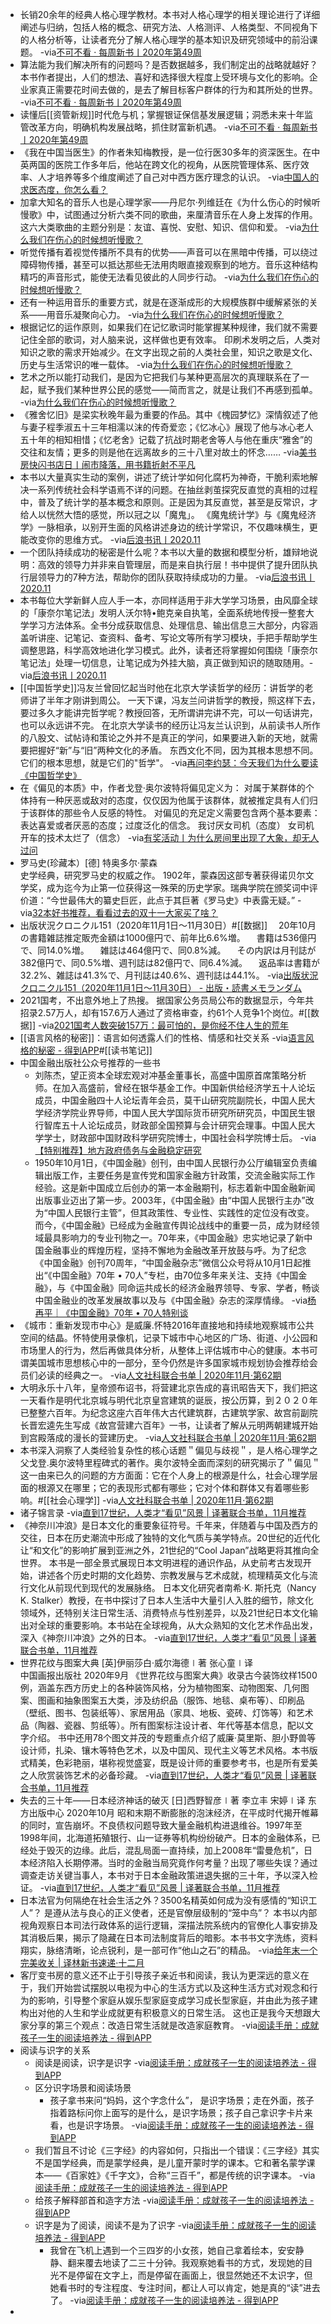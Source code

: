 - 长销20余年的经典人格心理学教材。本书对人格心理学的相关理论进行了详细阐述与归纳，包括人格的概念、研究方法、人格测评、人格类型、不同视角下的人格分析等，让读者充分了解人格心理学的基本知识及研究领域中的前沿课题。
-via[不可不看 · 每周新书丨2020年第49周](https://mp.weixin.qq.com/s?__biz=MjM5NzUzODI1Mg==&mid=2652635865&idx=2&sn=b514ec083b713d3d24aee3aa5046e9b3&chksm=bd30d27a8a475b6c1b2ff71b257377a81d3f583a704ee2ac493dcf0c09f44745cc86d32b0c50)
- 算法能为我们解决所有的问题吗？是否数据越多，我们制定出的战略就越好？本书作者提出，人们的想法、喜好和选择很大程度上受环境与文化的影响。企业家真正需要花时间去做的，是去了解目标客户群体的行为和其所处的世界。
-via[不可不看 · 每周新书丨2020年第49周](https://mp.weixin.qq.com/s?__biz=MjM5NzUzODI1Mg==&mid=2652635865&idx=2&sn=b514ec083b713d3d24aee3aa5046e9b3&chksm=bd30d27a8a475b6c1b2ff71b257377a81d3f583a704ee2ac493dcf0c09f44745cc86d32b0c50)
- 读懂后[[资管新规]]时代危与机；掌握银证保信基发展逻辑；洞悉未来十年监管改革方向，明确机构发展战略，抓住财富新机遇。
-via[不可不看 · 每周新书丨2020年第49周](https://mp.weixin.qq.com/s?__biz=MjM5NzUzODI1Mg==&mid=2652635865&idx=2&sn=b514ec083b713d3d24aee3aa5046e9b3&chksm=bd30d27a8a475b6c1b2ff71b257377a81d3f583a704ee2ac493dcf0c09f44745cc86d32b0c50)
- 《我在中国当医生》的作者朱知梅教授，是一位行医30多年的资深医生。在中英两国的医院工作多年后，他站在跨文化的视角，从医院管理体系、医疗效率、人才培养等多个维度阐述了自己对中西方医疗理念的认识。
-via[中国人的求医态度，你怎么看？](https://mp.weixin.qq.com/s?__biz=MjM5NzUzODI1Mg==&mid=2652635814&idx=2&sn=cb06a4459fde82fb0ee012310ad98276&chksm=bd30d2058a475b13412909f77f7025dfd84aea6439af35f13533d9eee9793397d5d3afa1126c)
- 加拿大知名的音乐人也是心理学家——丹尼尔·列维廷在《为什么伤心的时候听慢歌》中，试图通过分析六类不同的歌曲，来厘清音乐在人身上发挥的作用。
这六大类歌曲的主题分别是：友谊、喜悦、安慰、知识、信仰和爱。
-via[为什么我们在伤心的时候想听慢歌？](https://mp.weixin.qq.com/s?__biz=MzA4NzAxMjQyMg==&mid=2650089619&idx=1&sn=1ccc4c982088c54a40f6c6bc7b60b90f&chksm=883e6dbabf49e4ac1f6317e01e2884a94bbdea97531fef95b2d5537e0df3aabd0df7e1f698c3)
- 听觉传播有着视觉传播所不具有的优势——声音可以在黑暗中传播，可以绕过障碍物传播，甚至可以抵达那些无法用肉眼直接观察到的地方。音乐这种结构精巧的声音形式，能使无法看见彼此的人同步行动。
-via[为什么我们在伤心的时候想听慢歌？](https://mp.weixin.qq.com/s?__biz=MzA4NzAxMjQyMg==&mid=2650089619&idx=1&sn=1ccc4c982088c54a40f6c6bc7b60b90f&chksm=883e6dbabf49e4ac1f6317e01e2884a94bbdea97531fef95b2d5537e0df3aabd0df7e1f698c3)
- 还有一种运用音乐的重要方式，就是在逐渐成形的大规模族群中缓解紧张的关系——用音乐凝聚向心力。
-via[为什么我们在伤心的时候想听慢歌？](https://mp.weixin.qq.com/s?__biz=MzA4NzAxMjQyMg==&mid=2650089619&idx=1&sn=1ccc4c982088c54a40f6c6bc7b60b90f&chksm=883e6dbabf49e4ac1f6317e01e2884a94bbdea97531fef95b2d5537e0df3aabd0df7e1f698c3)
- 根据记忆的运作原则，如果我们在记忆歌词时能掌握某种规律，我们就不需要记住全部的歌词，对人脑来说，这样做也更有效率。
印刷术发明之后，人类对知识之歌的需求开始减少。在文字出现之前的人类社会里，知识之歌是文化、历史与生活常识的唯一载体。
-via[为什么我们在伤心的时候想听慢歌？](https://mp.weixin.qq.com/s?__biz=MzA4NzAxMjQyMg==&mid=2650089619&idx=1&sn=1ccc4c982088c54a40f6c6bc7b60b90f&chksm=883e6dbabf49e4ac1f6317e01e2884a94bbdea97531fef95b2d5537e0df3aabd0df7e1f698c3)
- 艺术之所以能打动我们，是因为它把我们与某种更高层次的真理联系在了一起，赋予我们某种世界公民的感觉——简而言之，就是让我们不再感到孤单。
-via[为什么我们在伤心的时候想听慢歌？](https://mp.weixin.qq.com/s?__biz=MzA4NzAxMjQyMg==&mid=2650089619&idx=1&sn=1ccc4c982088c54a40f6c6bc7b60b90f&chksm=883e6dbabf49e4ac1f6317e01e2884a94bbdea97531fef95b2d5537e0df3aabd0df7e1f698c3)
- 《雅舍忆旧》是梁实秋晚年最为重要的作品。其中《槐园梦忆》深情叙述了他与妻子程季淑五十三年相濡以沫的传奇爱恋；《忆冰心》展现了他与冰心老人五十年的相知相惜；《忆老舍》记载了抗战时期老舍等人与他在重庆“雅舍”的交往和友情；更多的则是他在远离故乡的三十八里对故土的怀念……
-via[美书房快闪书店日丨闹市降落，用书籍折射不平凡](https://mp.weixin.qq.com/s?__biz=MzA4NzAxMjQyMg==&mid=2650089720&idx=3&sn=08642579565cdf20a4721f15b04a53b9&chksm=883e6dd1bf49e4c7d921e44fb82adbe1f628a2a2262621b49b2150ac025537506fef8dc10ce6)
- 本书以大量真实生动的案例，讲述了统计学如何化腐朽为神奇，干脆利索地解决一系列传统社会科学语焉不详的问题。在抽丝剥茧探究反直觉的真相的过程中，普及了统计学的基本概念和原则。正是因为其反直觉，甚至是反常识，才给人以恍然大悟的感觉，所以冠之以「魔鬼」。
《魔鬼统计学》与《魔鬼经济学》一脉相承，以别开生面的风格讲述身边的统计学常识，不仅趣味横生，更能改变你的思维方式。
-via[后浪书讯丨2020.11](https://mp.weixin.qq.com/s?__biz=MzA4NzAxMjQyMg==&mid=2650089465&idx=3&sn=853b4445a6129a1f10cff8f6a86d2d36&chksm=883e62d0bf49ebc6c367a23cf0cdfc2e4fb7a17f668bf3cf1418e9b86f20d1a7ceaa0b122d83)
- 一个团队持续成功的秘密是什么呢？本书以大量的数据和模型分析，雄辩地说明：高效的领导力并非来自管理层，而是来自执行层！书中提供了提升团队执行层领导力的7种方法，帮助你的团队获取持续成功的力量。
-via[后浪书讯丨2020.11](https://mp.weixin.qq.com/s?__biz=MzA4NzAxMjQyMg==&mid=2650089465&idx=3&sn=853b4445a6129a1f10cff8f6a86d2d36&chksm=883e62d0bf49ebc6c367a23cf0cdfc2e4fb7a17f668bf3cf1418e9b86f20d1a7ceaa0b122d83)
- 本书每位大学新鲜人应人手一本，亦同样适用于非大学学习场景，由风靡全球的「康奈尔笔记法」发明人沃尔特•鲍克亲自执笔，全面系统地传授一整套大学学习方法体系。全书分成获取信息、处理信息、输出信息三大部分，内容涵盖听讲座、记笔记、查资料、备考、写论文等所有学习模块，手把手帮助学生调整思路，科学高效地进化学习模式。此外，读者还将掌握如何围绕「康奈尔笔记法」处理一切信息，让笔记成为外挂大脑，真正做到知识的随取随用。-via[后浪书讯丨2020.11](https://mp.weixin.qq.com/s?__biz=MzA4NzAxMjQyMg==&mid=2650089465&idx=3&sn=853b4445a6129a1f10cff8f6a86d2d36&chksm=883e62d0bf49ebc6c367a23cf0cdfc2e4fb7a17f668bf3cf1418e9b86f20d1a7ceaa0b122d83)
- [[中国哲学史]]冯友兰曾回忆起当时他在北京大学读哲学的经历：讲哲学的老师讲了半年才刚讲到周公。
 一天下课，冯友兰问讲哲学的教授，照这样下去，要过多久才能讲完哲学呢？教授回答，无所谓讲完讲不完，可以一句话讲完，也可以永远讲不完。
在北京大学读书的经历让冯友兰认识到，从前读书人所作的八股文、试帖诗和策论之外并不是真正的学问，如果要进入新的天地，就需要把握好“新”与“旧”两种文化的矛盾。
东西文化不同，因为其根本思想不同。它们的根本思想，就是它们的"哲学"。
-via[再问李约瑟：今天我们为什么要读《中国哲学史》](https://mp.weixin.qq.com/s?__biz=MzA4NzAxMjQyMg==&mid=2650089517&idx=2&sn=8a30b9739cffab43ad951cc06b1cd8a0&chksm=883e6d04bf49e4128e2639beaaf3fc2099751c1ab54a3b6f78be3b44acbd633bd437f14188cc)
- 在《偏见的本质》中，作者戈登·奥尔波特将偏见定义为：
对属于某群体的个体持有一种厌恶或敌对的态度，仅仅因为他属于该群体，就被推定具有人们归于该群体的那些令人反感的特性。
对偏见的充足定义需要包含两个基本要素：
表达喜爱或者厌恶的态度；过度泛化的信念。
我讨厌女司机（态度）
女司机开车的技术太烂了（信念）
-via[有奖活动丨为什么房间里出现了大象，却无人过问](https://mp.weixin.qq.com/s?__biz=MzA4NzAxMjQyMg==&mid=2650089517&idx=1&sn=dde7977b5750af1eac3a361ec316bc67&chksm=883e6d04bf49e412519fbd77b8fe72e5e46d1a7e358b2245bb6b12c962e218a432a4fa170d3c)
- 罗马史(珍藏本）[德] 特奥多尔·蒙森  
史学经典，研究罗马史的权威之作。
1902年，蒙森因这部专著获得诺贝尔文学奖，成为迄今为止第一位获得这一殊荣的历史学家。瑞典学院在颁奖词中评价道：“今世最伟大的纂史巨匠，此点于其巨著《罗马史》中表露无疑。”
-via[32本好书推荐，看看过去的双十一大家买了啥？](https://mp.weixin.qq.com/s?__biz=MjM5NTY1OTI0MQ==&mid=2651137503&idx=1&sn=800f152d54d72d8f8bb9e651cdcba329&chksm=bd04a9598a73204f36a2b4ce58c26ec0cba211e14b87e7c47eaac7e632d55d43557ca7267abb)
- 出版状況クロニクル151（2020年11月1日～11月30日）#[[数据]]
　20年10月の書籍雑誌推定販売金額は1000億円で、前年比6.6%増。
　書籍は536億円で、同14.0%増。
　雑誌は464億円で、同0.8%減。
　その内訳は月刊誌が382億円で、同0.5%増、週刊誌は82億円で、同6.4%減。
　返品率は書籍が32.2%、雑誌は41.3%で、月刊誌は40.6%、週刊誌は44.1%。
-via[出版状況クロニクル151（2020年11月1日～11月30日） - 出版・読書メモランダム](https://odamitsuo.hatenablog.com/entry/2020/12/01/000000)
- 2021国考，不出意外地上了热搜。
据国家公务员局公布的数据显示，今年共招录2.57万人，却有157.6万人通过了资格审查，约61个人竞争1个岗位。#[[数据]]
-via[2021国考人数突破157万：最可怕的，是你经不住人生的荒年](https://mp.weixin.qq.com/s?__biz=MzI2NjAzNzA4OQ==&mid=2649902289&idx=1&sn=faf275b3bc8a60dbf782d89fb6838b26&chksm=f292dedfc5e557c921858c0a4a8579d923054dd4040e586d2055d6758be1f8c4feb601b09d44)
- [[语言风格的秘密]]：语言如何透露人们的性格、情感和社交关系
-via[语言风格的秘密 - 得到APP](https://www.dedao.cn/reader?id=pqvNQ1KRJa7EmgG8MPKrzykNVbDpBWZPj6wQA1xO54nlvZq296YodejLXVJE5eAd)#[[读书笔记]]
- 中国金融出版社公众号推荐的一些书
    - 刘陈杰，望正资本全球宏观对冲基金董事长，高盛中国原首席策略分析师。在加入高盛前，曾经在银华基金工作。中国新供给经济学五十人论坛成员，中国金融四十人论坛青年会员，莫干山研究院副院长，中国人民大学经济学院业界导师，中国人民大学国际货币研究所研究员，中国民生银行智库五十人论坛成员，财政部全国预算与会计研究会理事。中国人民大学学士，财政部中国财政科学研究院博士，中国社会科学院博士后。
-via[【特别推荐】地方政府债务与金融稳定研究](https://mp.weixin.qq.com/s?__biz=MjM5MDAzMTQ1Mg==&mid=2650734980&idx=4&sn=da565f3488d97d7fc8124ef2722d4b8a&chksm=be40aab7893723a1114fce61171190f1df6db9c35c12e36ff4a7ea5331213701555504dd4f04)
    - 1950年10月1日，《中国金融》创刊，由中国人民银行办公厅编辑室负责编辑出版工作，主要任务是宣传党和国家金融方针政策，交流金融实际工作经验。这是新中国成立后创办的第一本金融期刊，标志着新中国金融新闻出版事业迈出了第一步。2003年，《中国金融》由“中国人民银行主办”改为“中国人民银行主管”，但其政策性、专业性、实践性的定位没有改变。而今，《中国金融》已经成为金融宣传舆论战线中的重要一员，成为财经领域最具影响力的专业刊物之一。70年来，《中国金融》忠实地记录了新中国金融事业的辉煌历程，坚持不懈地为金融改革开放鼓与呼。为了纪念《中国金融》创刊70周年，“中国金融杂志”微信公众号将从10月1日起推出“《中国金融》70年 • 70人”专栏，由70位多年来关注、支持《中国金融》，与《中国金融》同命运共成长的经济金融界领导、专家、学者，畅谈中国金融业的改革发展故事以及与《中国金融》杂志的深厚情缘。
-via[杨再平｜《中国金融》70年 • 70人特别谈](https://mp.weixin.qq.com/s?__biz=MjM5MDAzMTQ1Mg==&mid=2650735215&idx=5&sn=4345a6e57c6f78184f3605e9794ad5d4&chksm=be40a95c8937204a15a9c77626718968a59138e75b952250f1c3173afa6bd702c696e5dde9aa)
- 《城市：重新发现市中心》是威廉.怀特2016年直接地和持续地观察城市公共空间的结晶。怀特使用录像机，记录下城市中心地区的广场、街道、小公园和市场里人的行为，然后再做具体分析，从整体上评估城市中心的健康。本书可谓美国城市思想核心中的一部分，至今仍然是许多国家城市规划协会推荐给会员们必读的经典之一。
-via[人文社科联合书单 | 2020年11月·第62期](https://mp.weixin.qq.com/s?__biz=MjM5MzE4MTE0MQ==&mid=2652864734&idx=2&sn=36316b9d5210ce644ef3b43bf17c4ff2&chksm=bd71dc648a0655722c77a6ba3fb5e8165ef150ea3a323abcf6d5863a7a5bf265973a68e20dad)
- 大明永乐十八年，皇帝颁布诏书，将营建北京告成的喜讯昭告天下，我们把这一天看作是明代北京城与明代北京皇宫建筑的诞辰，按公历算，到２０２０年已整整六百年。为纪念这座六百年伟大古代建筑群，古建筑学家、故宫前副院长晋宏逵先生写成《故宫营建六百年》一书，让读者了解从元明两朝建城开始到宫殿落成的漫长的营建历史。
-via[人文社科联合书单 | 2020年11月·第62期](https://mp.weixin.qq.com/s?__biz=MjM5MzE4MTE0MQ==&mid=2652864734&idx=2&sn=36316b9d5210ce644ef3b43bf17c4ff2&chksm=bd71dc648a0655722c77a6ba3fb5e8165ef150ea3a323abcf6d5863a7a5bf265973a68e20dad)
- 本书深入洞察了人类经验复杂性的核心话题＂偏见与歧视＂，是人格心理学之父戈登.奥尔波特里程碑式的著作。奥尔波特全面而深刻的研究揭示了＂偏见＂这一由来已久的问题的方方面面：它在个人身上的根源是什么，社会心理学层面的根源又在哪里；它的表现形式都有哪些；它对个体和群体又有着哪些影响。#[[社会心理学]]
-via[人文社科联合书单 | 2020年11月·第62期](https://mp.weixin.qq.com/s?__biz=MjM5MzE4MTE0MQ==&mid=2652864734&idx=2&sn=36316b9d5210ce644ef3b43bf17c4ff2&chksm=bd71dc648a0655722c77a6ba3fb5e8165ef150ea3a323abcf6d5863a7a5bf265973a68e20dad)
- 诸子锦言录
-via[直到17世纪，人类才“看见”风景 | 译著联合书单，11月推荐](https://mp.weixin.qq.com/s?__biz=MjM5OTQyMjEwMQ==&mid=2655936318&idx=2&sn=8606f7855e81364f77952972d49c6ef5&chksm=bc814ec48bf6c7d2932d04d05eb51c46192803e980cccde22b2bc88eb54ede1815a4a1cbc6e9)
- 《神奈川冲浪》是日本文化的重要象征符号。千年来，伴随着与中国及西方的交往，日本在历史潮流中形成了独特的文化气质与美学特点。20世纪的近代化让“和文化”的影响扩展到亚洲之外，21世纪的“Cool Japan”战略更将其推向全世界。
本书是一部全景式展现日本文明进程的通识作品，从史前考古发现开始，讲述各个历史时期的文化趋势、宗教发展与艺术成就，梳理精英文化与流行文化从前现代到现代的发展脉络。
日本文化研究者南希·K. 斯托克（Nancy K. Stalker）教授，在书中探讨了日本人生活中大量引人入胜的细节，除文化领域外，还特别关注日常生活、消费特点与性别差异，以及21世纪日本文化输出对全球的重要影响。本书站在全球视角，从大众熟知的文化艺术作品出发，深入《神奈川冲浪》之外的日本。
-via[直到17世纪，人类才“看见”风景 | 译著联合书单，11月推荐](https://mp.weixin.qq.com/s?__biz=MjM5OTQyMjEwMQ==&mid=2655936318&idx=2&sn=8606f7855e81364f77952972d49c6ef5&chksm=bc814ec48bf6c7d2932d04d05eb51c46192803e980cccde22b2bc88eb54ede1815a4a1cbc6e9)
- 世界花纹与图案大典
[英]伊丽莎白·威尔海德∣著  张心童∣译   
中国画报出版社
2020年9月
《世界花纹与图案大典》收录古今装饰纹样1500例，涵盖东西方历史上的各种装饰风格，分为植物图案、动物图案、几何图案、图画和抽象图案五大类，涉及纺织品（服饰、地毯、桌布等）、印刷品（壁纸、图书、包装纸等）、家居用品（家具、地板、瓷砖、灯饰等）和艺术品（陶器、瓷器、剪纸等）。所有图案标注设计者、年代等基本信息，配以文字介绍。
书中还用78个图文并茂的专题重点介绍了威廉·莫里斯、胆小野兽等设计师，扎染、镶木等特色艺术，以及中国风、现代主义等艺术风格。本书版式精美，色彩艳丽，堪称视觉盛宴，既是设计师的重要参考书，也是所有爱美之人欣赏装饰艺术的必备珍藏。
-via[直到17世纪，人类才“看见”风景 | 译著联合书单，11月推荐](https://mp.weixin.qq.com/s?__biz=MjM5OTQyMjEwMQ==&mid=2655936318&idx=2&sn=8606f7855e81364f77952972d49c6ef5&chksm=bc814ec48bf6c7d2932d04d05eb51c46192803e980cccde22b2bc88eb54ede1815a4a1cbc6e9)
- 失去的三十年——日本经济神话的破灭
[日]西野智彦∣著  李立丰 宋婷∣译
东方出版中心
2020年10月
昭和末期不断膨胀的泡沫经济，在平成时代揭开帷幕的同时，宣告崩坏。不良债权问题导致大量金融机构进退维谷。1997年至1998年间，北海道拓殖银行、山一证券等机构纷纷破产。日本的金融体系，已经处于毁灭的边缘。此后，混乱局面一直持续，加上2008年“雷曼危机”，日本经济陷入长期停滞。当时的金融当局究竟作何考量？出现了哪些失误？通过调查走访关键当事人，本书对于日本金融政策进退失据的三十年，予以深入检证。
-via[直到17世纪，人类才“看见”风景 | 译著联合书单，11月推荐](https://mp.weixin.qq.com/s?__biz=MjM5OTQyMjEwMQ==&mid=2655936318&idx=2&sn=8606f7855e81364f77952972d49c6ef5&chksm=bc814ec48bf6c7d2932d04d05eb51c46192803e980cccde22b2bc88eb54ede1815a4a1cbc6e9)
- 日本法官为何隔绝在社会生活之外？3500名精英如何成为没有感情的“知识工人”？
是遵从法与良心的正义使者，还是官僚层级制的“笼中鸟”？
本书以内部视角观察日本司法行政体系的运行逻辑，深描法院系统内的官僚化人事安排及其消极后果，揭示了隐藏在日本司法制度背后的暗影。本书书文字洗练，资料翔实，脉络清晰，论点锐利，是一部可作“他山之石”的精品。
-via[给年末一个完美收关 | 译林新书速递·十二月](https://mp.weixin.qq.com/s?__biz=MjM5OTQyMjEwMQ==&mid=2655935939&idx=1&sn=e6f50ecd562f44d92e89b0ecbdbb8867&chksm=bc814c398bf6c52f5cc456ac982ae2a0f9c4c3a1b311c5078ba3ea39dcfcc23e4a75bfc46126)
- 客厅变书房的意义还不止于引导孩子亲近书和阅读，我认为更深远的意义在于，我们开始尝试摆脱以电视为中心的生活方式以及这种生活方式对观念和行为的影响，引导整个家庭从娱乐型家庭变成学习成长型家庭，并由此为孩子建构出对他的人生和学业成就更有积极意义的日常生活。
这也正是我今天想跟大家分享的第三个观点：改造日常生活就是改造家庭教育。
-via[阅读手册：成就孩子一生的阅读培养法 - 得到APP](https://www.dedao.cn/reader?id=A1De6QkaNRMlK5yxrdmnEBXY97ZL23nxek0o6zvGDekj1QgA84VbpqJOPLgxEJlY)
- 阅读与识字的关系
    - 阅读是阅读，识字是识字
-via[阅读手册：成就孩子一生的阅读培养法 - 得到APP](https://www.dedao.cn/reader?id=A1De6QkaNRMlK5yxrdmnEBXY97ZL23nxek0o6zvGDekj1QgA84VbpqJOPLgxEJlY)
    - 区分识字场景和阅读场景
        - 孩子拿书来问“妈妈，这个字念什么”，
是识字场景；走在外面，孩子指着路标问你上面写的是什么，是识字场景；孩子自己拿识字卡片来看，也是识字场景。
-via[阅读手册：成就孩子一生的阅读培养法 - 得到APP](https://www.dedao.cn/reader?id=A1De6QkaNRMlK5yxrdmnEBXY97ZL23nxek0o6zvGDekj1QgA84VbpqJOPLgxEJlY)
    - 我们暂且不讨论《三字经》的内容如何，只指出一个错误：《三字经》其实不是国学经典，而是蒙学经典，是儿童开蒙时学的课本。它和著名蒙学课本——《百家姓》《千字文》，合称“三百千”，都是传统的识字课本。
-via[阅读手册：成就孩子一生的阅读培养法 - 得到APP](https://www.dedao.cn/reader?id=A1De6QkaNRMlK5yxrdmnEBXY97ZL23nxek0o6zvGDekj1QgA84VbpqJOPLgxEJlY)
    - 给孩子解释部首和造字方法
-via[阅读手册：成就孩子一生的阅读培养法 - 得到APP](https://www.dedao.cn/reader?id=A1De6QkaNRMlK5yxrdmnEBXY97ZL23nxek0o6zvGDekj1QgA84VbpqJOPLgxEJlY)
    - 识字是为了阅读，阅读不是为了识字
-via[阅读手册：成就孩子一生的阅读培养法 - 得到APP](https://www.dedao.cn/reader?id=A1De6QkaNRMlK5yxrdmnEBXY97ZL23nxek0o6zvGDekj1QgA84VbpqJOPLgxEJlY)
        - 我曾在飞机上遇到一个三四岁的小女孩，她自己拿着绘本，安安静静、翻来覆去地读了二三十分钟。我观察她看书的方式，发现她的目光不是停留在文字上，而是停留在画面上，很显然她还不太识字，但她看书时的专注程度、专注时间，都让人可以肯定，她是真的“读”进去了。
-via[阅读手册：成就孩子一生的阅读培养法 - 得到APP](https://www.dedao.cn/reader?id=A1De6QkaNRMlK5yxrdmnEBXY97ZL23nxek0o6zvGDekj1QgA84VbpqJOPLgxEJlY)
- 
